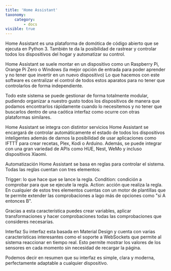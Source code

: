 ```yaml
---
title: 'Home Assistant'
taxonomy:
    category:
        - docs
visible: true
---
```


Home Assistant es una plataforma de domótica de código abierto que se ejecuta en Python 3. También te da la posibilidad de rastrear y controlar todos los dispositivos del hogar y automatizar su control.

Home Assistant se suele montar en un dispositivo como un Raspberry Pi, Orange Pi Zero o Windows (la mejor opción de entrada para poder aprender y no tener que invertir en un nuevo dispositivo)
Lo que hacemos con este software es centralizar el control de todos estos aparatos para no tener que controlarlos de forma independiente.

Todo este sistema se puede gestionar de forma totalmente modular, pudiendo organizar a nuestro gusto todos los dispositivos de manera que podamos encontrarlos rápidamente cuando lo necesitemos y no tener que buscarlos dentro de una caótica interfaz como ocurre con otras plataformas similares.

Home Assistant se integra con distintor servicios
Home Assistant se encargará de controlar automáticamente el estado de todos los dispositivos inteligentes además de darnos la posibilidad de usar aplicaciones como IFTTT para crear recetas, Plex, Kodi o Arduino. Además, se puede integrar con una gran variedad de APIs como HUE, Nest, WeMo y incluso dispositivos Xiaomi.

Automatización
Home Assistant se basa en reglas para controlar el sistema. Todas las reglas cuentan con tres elementos:

Trigger: lo que hace que se lance la regla.
Condition: condición a comprobar para que se ejecute la regla.
Action: acción que realiza la regla.
En cualquier de estos tres elementos cuentas con un motor de plantillas que te permite extender las comprobaciones a lago más de opciones como "si A entonces B".

Gracias a esta característica puedes crear variables, aplicar transformaciones y hacer comprobaciones todas las comprobaciones que consideres necesarias.

Interfaz
Su interfaz esta basada en Material Design y cuenta con varias características interesantes como el soporte a WebSockets que permite al sistema reaccionar en tiempo real. Esto permite mostrar los valores de los sensores en cada momento sin necesidad de recargar la página.

Podemos decir en resumen que su interfaz es simple, clara y moderna, perfectamente adaptable a cualquier dispositivo.